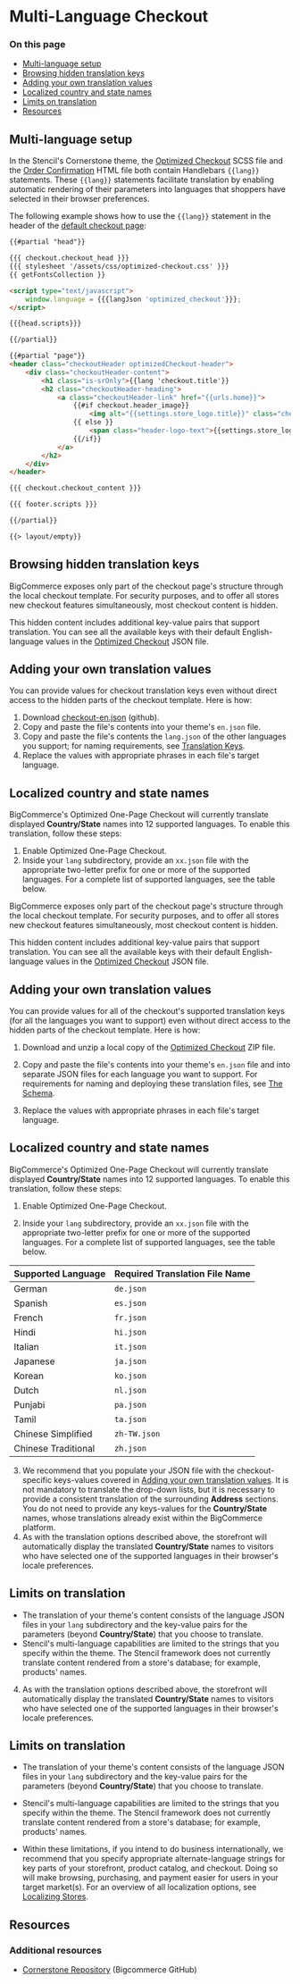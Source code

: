 # Multi-Language Checkout


<div class="otp" id="no-index">

### On this page
- [Multi-language setup](#multi-language-setup)
- [Browsing hidden translation keys](#browsing-hidden-translation-keys)
- [Adding your own translation values](#adding-your-own-translation-values)
- [Localized country and state names](#localized-country-and-state-names)
- [Limits on translation](#limits-on-translation)
- [Resources](#resources)

</div>

## Multi-language setup

In the Stencil's Cornerstone theme, the [Optimized Checkout](https://github.com/bigcommerce/cornerstone/blob/master/assets/scss/optimized-checkout.scss) SCSS file and the [Order Confirmation](https://github.com/bigcommerce/cornerstone/blob/master/templates/pages/order-confirmation.html) HTML file both contain Handlebars `{{lang}}` statements. These `{{lang}}` statements facilitate translation by enabling automatic rendering of their parameters into languages that shoppers have selected in their browser preferences.

The following example shows how to use the `{{lang}}` statement in the header of the [default checkout page](https://github.com/bigcommerce/cornerstone/blob/master/templates/pages/checkout.html): 

```html
{{#partial "head"}}

{{{ checkout.checkout_head }}}
{{{ stylesheet '/assets/css/optimized-checkout.css' }}}
{{ getFontsCollection }}

<script type="text/javascript">
    window.language = {{{langJson 'optimized_checkout'}}};
</script>

{{{head.scripts}}}

{{/partial}}

{{#partial "page"}}
<header class="checkoutHeader optimizedCheckout-header">
    <div class="checkoutHeader-content">
        <h1 class="is-srOnly">{{lang 'checkout.title'}}
        <h2 class="checkoutHeader-heading">
            <a class="checkoutHeader-link" href="{{urls.home}}">
                {{#if checkout.header_image}}
                    <img alt="{{settings.store_logo.title}}" class="checkoutHeader-logo" id="logoImage" src="{{ checkout.header_image }}"/>
                {{ else }}
                    <span class="header-logo-text">{{settings.store_logo.title}}</span>
                {{/if}}
            </a>
        </h2>
    </div>
</header>

{{{ checkout.checkout_content }}}

{{{ footer.scripts }}}

{{/partial}}

{{> layout/empty}}
```

## Browsing hidden translation keys
BigCommerce exposes only part of the checkout page's structure through the local checkout template. For security purposes, and to offer all stores new checkout features simultaneously, most checkout content is hidden.

This hidden content includes additional key-value pairs that support translation. You can see all the available keys with their default English-language values in the [Optimized Checkout](https://storage.googleapis.com/bigcommerce-production-dev-center/template-files/opt-checkout-en.json.zip) JSON file.

## Adding your own translation values

You can provide values for checkout translation keys even without direct access to the hidden parts of the checkout template. Here is how:

1. Download [checkout-en.json](https://raw.githubusercontent.com/bigcommerce/dev-docs/master/assets/json/checkout-en.json) (github).
2. Copy and paste the file's contents into your theme's `en.json` file.
3. Copy and paste the file's contents the `lang.json` of the other languages you support; for naming requirements, see [Translation Keys](https://developer.bigcommerce.com/stencil-docs/localization/translation-keys#the-schema).
4. Replace the values with appropriate phrases in each file's target language.

## Localized country and state names

BigCommerce's Optimized One-Page Checkout will currently translate displayed **Country/State** names into 12 supported languages. To enable this translation, follow these steps:

1. Enable Optimized One-Page Checkout.
2. Inside your `lang` subdirectory, provide an `xx.json` file with the appropriate two-letter prefix for one or more of the supported languages. For a complete list of supported languages, see the table below.

BigCommerce exposes only part of the checkout page's structure through the local checkout template. For security purposes, and to offer all stores new checkout features simultaneously, most checkout content is hidden.

This hidden content includes additional key-value pairs that support translation. You can see all the available keys with their default English-language values in the [Optimized Checkout](https://storage.googleapis.com/bigcommerce-production-dev-center/template-files/opt-checkout-en.json.zip) JSON file.

## Adding your own translation values

You can provide values for all of the checkout's supported translation keys (for all the languages you want to support) even without direct access to the hidden parts of the checkout template. Here is how:

1. Download and unzip a local copy of the [Optimized Checkout](https://storage.googleapis.com/bigcommerce-production-dev-center/template-files/opt-checkout-en.json.zip) ZIP file.

2. Copy and paste the file's contents into your theme's `en.json` file and into separate JSON files for each language you want to support. For requirements for naming and deploying these translation files, see [The Schema](https://developer.bigcommerce.com/stencil-docs/localization/translation-keys#the-schema).

3. Replace the values with appropriate phrases in each file's target language.

## Localized country and state names

BigCommerce's Optimized One-Page Checkout will currently translate displayed **Country/State** names into 12 supported languages. To enable this translation, follow these steps:

1. Enable Optimized One-Page Checkout.

2. Inside your `lang` subdirectory, provide an `xx.json` file with the appropriate two-letter prefix for one or more of the supported languages. For a complete list of supported languages, see the table below. 


| Supported Language | Required Translation File Name |
|-|-|
| German | `de.json` |
| Spanish | `es.json` |
| French | `fr.json` |
| Hindi | `hi.json` |
| Italian | `it.json` |
| Japanese | `ja.json` |
| Korean | `ko.json` |
| Dutch | `nl.json` |
| Punjabi | `pa.json` |
| Tamil | `ta.json` |
| Chinese Simplified | `zh-TW.json` |
| Chinese Traditional | `zh.json` |

3. We recommend that you populate your JSON file with the checkout-specific keys-values covered in [Adding your own translation values](#adding-your-own-translation-values). It is not mandatory to translate the drop-down lists, but it is necessary to provide a consistent translation of the surrounding **Address** sections. You do not need to provide any keys-values for the **Country/State** names, whose translations already exist within the BigCommerce platform.
4. As with the translation options described above, the storefront will automatically display the translated **Country/State** names to visitors who have selected one of the supported languages in their browser's locale preferences.

## Limits on translation

* The translation of your theme's content consists of the language JSON files in your `lang` subdirectory and the key-value pairs for the parameters (beyond **Country/State**) that you choose to translate.
* Stencil's multi-language capabilities are limited to the strings that you specify within the theme. The Stencil framework does not currently translate content rendered from a store's database; for example, products' names.

4. As with the translation options described above, the storefront will automatically display the translated **Country/State** names to visitors who have selected one of the supported languages in their browser's locale preferences.

## Limits on translation

* The translation of your theme's content consists of the language JSON files in your `lang` subdirectory and the key-value pairs for the parameters (beyond **Country/State**) that you choose to translate. 


* Stencil's multi-language capabilities are limited to the strings that you specify within the theme. The Stencil framework does not currently translate content rendered from a store's database; for example, products' names.

* Within these limitations, if you intend to do business internationally, we recommend that you specify appropriate alternate-language strings for key parts of your storefront, product catalog, and checkout. Doing so will make browsing, purchasing, and payment easier for users in your target market(s). For an overview of all localization options, see [Localizing Stores](https://developer.bigcommerce.com/stencil-docs/localization/localizing-stores).

## Resources

### Additional resources

* [Cornerstone Repository](https://github.com/bigcommerce/cornerstone) (Bigcommerce GitHub)
